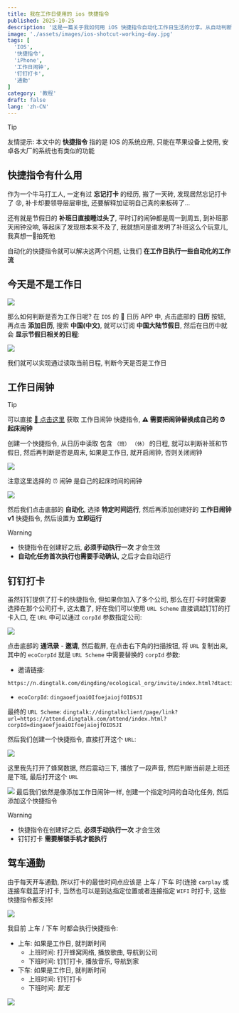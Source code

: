 ```yaml
---
title: 我在工作日使用的 ios 快捷指令
published: 2025-10-25
description: '这是一篇关于我如何用 iOS 快捷指令自动化工作日生活的分享。从自动判断是否为工作日，到自动启动闹钟、钉钉打卡、车载蓝牙触发导航，一切都在后台悄然完成。让繁琐的日常变得智能又轻松。'
image: './assets/images/ios-shotcut-working-day.jpg'
tags: [
  'IOS',
  '快捷指令',
  'iPhone',
  '工作日闹钟',
  '钉钉打卡',
  '通勤'
]
category: '教程'
draft: false 
lang: 'zh-CN'
---
```


> [!TIP]
友情提示: 本文中的 **快捷指令** 指的是 IOS 的系统应用, 只能在苹果设备上使用, 安卓各大厂的系统也有类似的功能

## 快捷指令有什么用

作为一个牛马打工人, 一定有过 **忘记打卡** 的经历, 搬了一天砖, 发现居然忘记打卡了 😡, 补卡却要领导层层审批, 还要解释加证明自己真的来板砖了...

还有就是节假日的 **补班日直接睡过头了**, 平时订的闹钟都是周一到周五, 到补班那天闹钟没响, 等起床了发现根本来不及了, 我就想问是谁发明了补班这么个玩意儿, 我真想一🧱拍死他

自动化的快捷指令就可以解决这两个问题, 让我们 **在工作日执行一些自动化的工作流**

## 今天是不是工作日
![](./assets/images/ios-shotcut-working-day-holiday.png)

那么如何判断是否为工作日呢? 在 `IOS` 的 📅 日历 APP 中, 点击底部的 **日历** 按钮, 再点击 **添加日历**, 搜索 **中国(中文)**, 就可以订阅 **中国大陆节假日**, 然后在日历中就会 **显示节假日相关的日程**:

![](./assets/images/ios-shotcut-working-day-calendar.png)

我们就可以实现通过读取当前日程, 判断今天是否是工作日

## 工作日闹钟

> [!TIP]
可以直接 <a href="https://www.icloud.com/shortcuts/85a171d7627748fbbb6975cf6acdffcd" target="_blank">🔗 点击这里</a> 获取 工作日闹钟 快捷指令, **⚠️ 需要把闹钟替换成自己的 ⏰ 起床闹钟**

创建一个快捷指令, 从日历中读取 包含 `（班）` `（休）` 的日程, 就可以判断补班和节假日, 然后再判断是否是周末, 如果是工作日, 就开启闹钟, 否则关闭闹钟

![](./assets/images/ios-shotcut-working-day-alarm-clock.png)

注意这里选择的 ⏰ 闹钟 是自己的起床时间的闹钟

![](./assets/images/ios-shotcut-working-day-auto.png)

然后我们点击底部的 **自动化**, 选择 **特定时间运行**, 然后再添加创建好的 **工作日闹钟 v1** 快捷指令, 然后设置为 **立即运行**

> [!WARNING]
> - 快捷指令在创建好之后, **必须手动执行一次** 才会生效
> - **自动化任务首次执行也需要手动确认**, 之后才会自动运行

## 钉钉打卡

虽然钉钉提供了打卡的快捷指令, 但如果你加入了多个公司, 那么在打卡时就需要选择在那个公司打卡, 这太蠢了, 好在我们可以使用 `URL Scheme` 直接调起钉钉的打卡入口, 在 `URL` 中可以通过 `corpId` 参数指定公司:

![](./assets/images/ios-shotcut-working-day-dingtalk-url.png)

点击底部的 **通讯录** - **邀请**, 然后截屏, 在点击右下角的扫描按钮, 将 `URL` 复制出来, 其中的 `ecoCorpId` 就是 `URL Scheme` 中需要替换的 `corpId` 参数:

- 邀请链接:

```bash
https://n.dingtalk.com/dingding/ecological_org/invite/index.html?dtaction=os&dd_darkmode=true&unionOrgId=257q04350302&ecoCorpId=dingaoefjoaiOIfoejaiojfOIDSJI&inviterUid=&inviteCode=asoiejfOSJfiea&deptId=-1#/inviteJoin
```

- `ecoCorpId`: `dingaoefjoaiOIfoejaiojfOIDSJI`

最终的 `URL Scheme`: `dingtalk://dingtalkclient/page/link?url=https://attend.dingtalk.com/attend/index.html?corpId=dingaoefjoaiOIfoejaiojfOIDSJI`

然后我们创建一个快捷指令, 直接打开这个 `URL`:

![](./assets/images/ios-shotcut-working-day-dingtalk-checkin.png)

这里我先打开了蜂窝数据, 然后震动三下, 播放了一段声音, 然后判断当前是上班还是下班, 最后打开这个 `URL`

![](./assets/images/ios-shotcut-working-day-dingtalk-checkin-auto.png)
最后我们依然是像添加工作日闹钟一样, 创建一个指定时间的自动化任务, 然后添加这个快捷指令

> [!WARNING]
> - 快捷指令在创建好之后, **必须手动执行一次** 才会生效
> - 钉钉打卡 **需要解锁手机才能执行**

## 驾车通勤

由于每天开车通勤, 所以打卡的最佳时间点应该是 上车 / 下车 时(连接 `carplay` 或连接车载蓝牙)打卡, 当然也可以是到达指定位置或者连接指定 `WIFI` 时打卡, 这些快捷指令都支持!

![](./assets/images/ios-shotcut-working-day-auto-select.png)

我目前 上车 / 下车 时都会执行快捷指令:
- 上车: 如果是工作日, 就判断时间
  - 上班时间: 打开蜂窝网络, 播放歌曲, 导航到公司
  - 下班时间: 钉钉打卡, 播放音乐, 导航到家
- 下车: 如果是工作日, 就判断时间
  - 上班时间: 钉钉打卡
  - 下班时间: *暂无*

![](./assets/images/ios-shotcut-working-day-carplay.png)

